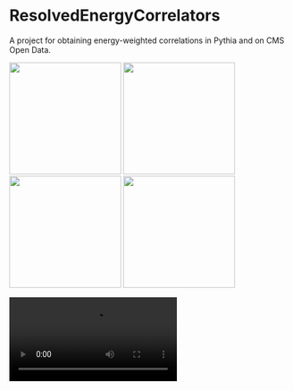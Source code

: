 # ResolvedEnergyCorrelators

A project for obtaining energy-weighted correlations in Pythia and on CMS Open Data.

<img src="output/display/w_combined_1d.png" width="200"> <img src="output/display/qcd_3particle_bullseye.png" width="200"> <img src="output/display/od_4particle_bullseye.png" width="200"> <img src="output/display/od_nonpert_density.png" width="200">



<video src="https://samcaf.github.io/assets/RENC_Intro.mp4" width="300">


## Table of Contents


- [Introduction](#introduction)
- [Features](#features)
- [Installation](#installation)
- [Usage](#usage)
- [Project Structure](#project-structure)
- [Contributing](#contributing)
- [License](#license)
- [Contact](#contact)


# Introduction

ResolvedEnergyCorrelators (RENCs, read "ren-sees") is a project dedicated to computing energy-weighted correlations in particle physics datasets.
It facilitates the analysis of both simulated data from Pythia and real data provided publicly by CERN (and CMS).

**Warning**

Using CMS Open Data without performing the correct experimental data analysis procedures, including unfolding, event selection, and many more, does not and cannot provide results that can be called "true experimental analyses". CERN has graciously provided public access to a tremendous amount of open particle physics datasets, including both simulated and real data, and this has facilitated a wonderful bridge between the theoretical and experimental particle physics communities; any theoretical computations involving or compared to open data must be followed by the appropriate experimental procedures before they constitute any true experimental discovery.


# Features

- **Jet Properties**:

  Basic properties of jets -- useful for testing the structure of the C++ code and for seeing how python histograms can be plotted.

- **New Angles on Energy Correlators**:

  Introduces a new parameterization for N-point Energy Correlators (ENCs) as detailed in [2410.xxxx].
            <details>
                <summary>*Pseudocode*</summary>
                <img src="output/display/enc_pseudocode.png" width="600">
            </details>



- **Energy Weighted Observable Correlators (EWOCs)**:

  Not yet included: will introduce a new type of energy correlator on non-angular observables as detailed in [24yy.xxxx].

- **Python Classes**:

  * `./plot/plotter.py` contains a python plotting class inspired by the MIT Open Data plotting format;
  * `./plot/histogram.py` contains a python histogram class with several functionalities, including:
      - integrating out variables;
      - finding sub-histograms;
      - plotting 1-, 2-, and 3-dimensional data;
  * Examples of the usage for these classes can be found, for example, in `./plot/jet_properties`.


## Project Structure
The project is organized into several directories, each serving a specific purpose:

`Makefile.inc`: Configuration file for compilation settings.

`README.md`: Project documentation.

<details>
<summary>
<code>write/</code>: Contains the main C++ source code for computing Energy Correlators:
</summary>
<ul>
<li>
  <code>new_enc/</code>: Executables for computing Projected ENCs, Resolved 3-Point ENCs, and Resolved 4-Point ENCs;
</li>
<li>
  <code>src/</code>: Core C++ source files;
</li>
<li>
  <code>utils/</code>: Utility functions and classes for data processing;
</li>
<li>
  <code>include/</code>: Header files defining interfaces and data structures;
</li>
<li>
  <code>data/</code>: Houses datasets, including the CMS 2011A Jet Primary Dataset.
</li>
</ul>
</details>

<details>
<summary>
<code>plot/</code>: Houses python tools for data visualization:
</summary>
<ul>
<li>
  <code>plotter.py</code>: Plotter class inspired by the MIT Open Data plot format.
</li>
<li>
  <code>histogram.py</code>: Contains a histogram class which is useful for plotting ENCs, testing their normalization, integrating over variables, finding sub-histograms, etc..
</li>
<li>
  <code>utils/</code>: Python utility modules.
</li>
<li>
  <code>jet_properties/</code>: Example plotting code for plotting properties of jets from different samples.
</li>
<li>
  <code>encs/</code>: Project-specific plotting code for ENCs.
</li>
</ul>
</details>

<details>
<summary>
<code>output/</code>: Contains directories for storing output data and generated figures:
</summary>
<ul>
<li>
  <code>new_encs/</code>: Output data files from C++ ENC computations.
</li>
<li>
  <code>new_enc_figures/</code>: Figures and plots generated using the tools in <code>./plot/encs</code>.
</li>
</ul>
</details>

`bin/`: Example command-line code for generating events and output.


# Installation

To install RENCs, follow these steps:

1. **Clone the Repository**
   ```
   git clone https://github.com/samcaf/ResolvedEnergyCorrelators.git
   ```

2. **Navigate to the Directory**

    ```
    cd ResolvedEnergyCorrelators
    ```

3. **Configure the Makefile**

    Before compiling the code, you'll need to edit `Makefile.inc` to set up the necessary directories:
    * Open `Makefile.inc` in your preferred text editor.
    * Modify the following variables to match the installation paths and versions on your system:
      - `SOFTWARE_DIR`
      - `PYTHIA_VERSION`
      - `FASTJET_VERSION`
      - **Note:** If you don't have Pythia or FastJet installed, you can try running the following after setting up the directories/version numbers above:
         ```
         make download_pythia
         make install_pythia
         ```
         and
         ```
         make download_fastjet
         make install_fastjet
         ```
         respectively.

4. **Compile the Code**

    Run `make` to compile all relevant C++ code, prepare output directories, download a text file containing the CMS 2011A Jet Primary Dataset (from [FastEEC](https://github.com/abudhraj/FastEEC/releases/tag/0.1)) to `write/data`, and set up a Python virtual environment
    ```
    make
    ```
    If you run into problems with the Open Data event reader, such as
    ```
    od::EventReader: Error: Input file not found.
    ```
    please check that `write/data/` contains a file called `cms_jet_run2011A.opendata.txt`, and that the address to this file on your machine is the same as the variable `cms_jets_file` in the header file `write/include/opendata_utils.h`.


# Usage

After installation, you are ready to start computing Energy-Weighted Correlations!

Note that to use the plotting tools provided in `./plot`, you will need to have access to the relevant python libraries; these are provided in the virtual environment after running `make`, and can be accessed in bash, via
```
source ./plot/venv/bin/activate
```


## Jet Properties

To generate histogram files containing jet properties (mass, transverse momentum, pseudorapidity, etc.) with the keyword `opendata_test` in the directory `./output/jet_properties/`, try running the following command:
```
./write/jet_properties --use_opendata true --n_events 100000 --nbins 100 --file_prefix opendata_test
```
You can look at/use/modify the plotting tools in `./plot/jet_properties` for some example plots of jet masses.
Additional examples, including examples for computing ENCs in Pythia, can be found in `./bin/`.


## New Angles on Energy Correlators

To generate files containing N-Point Energy Correlators (ENCs) with the keyword `opendata_test` in the directory `./output/new_encs/`, try running one of the commands below.

You can use the plotting tools in `./plot/encs`, which can be modified to produce your own versions of the plots from [2410.xxxx].
Additional examples for computing ENCs, including examples for computing ENCs in Pythia, can be found in `./bin/`.

### Projected ENCs (PENCs)

<img src="output/display/od_highN_1d.png" width="200"> <img src="output/display/w_combined_1d.png" width="200">

Generate PENCs by running:

```
./write/new_enc/2particle --use_opendata true --use_deltaR --use_pt --weights 1.0 --n_events 100000 --nbins 200 --file_prefix opendata_test
```
The weight 1.0 indicates the energy weight associated with a particle in the jet -- or the value of N-1 for the ENC. It can be replaced by any list of weights (any list of the desired values for N-1);

### Resolved 3-Point ENCs (RE3Cs)

<img src="output/display/qcd_3particle_bullseye.png" width="200"> <img src="output/display/od_newdef_density.png" width="200">

Generate RE3Cs with:

```
./write/new_enc/3particle --use_opendata true --use_deltaR --use_pt --weights 1.0 1.0 --n_events 100000 --nbins 150 --file_prefix opendata_test
```
The weights (1.0, 1.0) indicate the energy weights associated with a pair of resolved particles, and can be changed to any pair or list of pairs;

### Resolved 4-Point ENCs (RE4Cs)

<img src="output/display/od_4particle_bullseye.png" width="200"> <img src="output/display/od_4particle_bullseye-1.png" width="200">

Generate RE4Cs using:
```
./write/new_enc/4particle --use_opendata true --use_deltaR --use_pt --weights 1.0 1.0 1.0 --n_events 100000 --nbins 150 --file_prefix opendata_test
```
The weights (1.0, 1.0, 1.0) can be changed to any list of triples.



## Contributing

We welcome contributions from the community! To [contribute](https://github.com/actions/checkout/blob/main/CONTRIBUTING.md):

1. Fork the Repository

    Click on the 'Fork' button at the top right corner of the repository page.

2. Create a New Branch
    ```
    git checkout -b feature/YourFeature
    ```

3. Commit Your Changes
    ```
    git commit -m "Add your feature"
    ```

4. Push to Your Branch
    ```
    git push origin feature/YourFeature
    ```

5. Open a Pull Request

    Navigate to the original repository and click on 'New Pull Request'.


## License
This project is licensed under the MIT License - see the LICENSE file for details.


## Contact
For any questions or suggestions:

* **Email**: samuelaf@mit.edu

* **GitHub Issues**: [Issue Tracker](https://github.com/samcaf/ResolvedEnergyCorrelators/issues)
